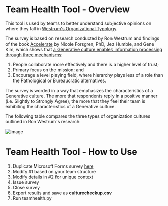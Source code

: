 # Team Health Tool - Overview

This tool is used by teams to better understand subjective opinions on where they fall in [Westrum's Organizational Typology](https://cloud.google.com/architecture/devops/devops-culture-westrum-organizational-culture).

The survey is based on research conducted by Ron Westrum and findings of the book [Accelerate](https://itrevolution.com/book/accelerate/) by Nicole Forsgren, PhD, Jez Humble, and Gene Kim, which shows that [a Generative culture enables information processing through three mechanisms](https://itrevolution.com/westrums-organizational-model-in-tech-orgs/):
1. People collaborate more effectively and there is a higher level of trust;
2. Primary focus on the mission; and
3. Encourage a level playing field, where hierarchy plays less of a role than the Pathological or Bureaucratic alternatives.

The survey is worded in a way that emphasizes the characteristics of a Generative culture. The more that respondents reply in a positive manner (i.e. Slightly to Strongly Agree), the more that they feel their team is exhibiting the characteristics of a Generative culture.

The following table compares the three types of organization cultures outlined in Ron Westrum's research:

![image](https://user-images.githubusercontent.com/13422845/146694898-b04e40a4-9267-4a61-ad7a-3980cc65da6a.png)

# Team Health Tool - How to Use
1. Duplicate Microsoft Forms survey [here](https://forms.office.com/Pages/ShareFormPage.aspx?id=Ptc9i3JOeUaxkVbaFYhxKzxLsH8l4T9OlEpSuc3JIXJUM09QQzAyWlI2MFQ3V0tDUEVJR1ZHWUlDNC4u&sharetoken=N0QmtCqpFvjZTdGBp489)
2. Modify #1 based on your team structure
3. Modify details in #2 for unique context
4. Issue survey
5. Close survey
6. Export results and save as **culturecheckup.csv**
7. Run teamhealth.py
